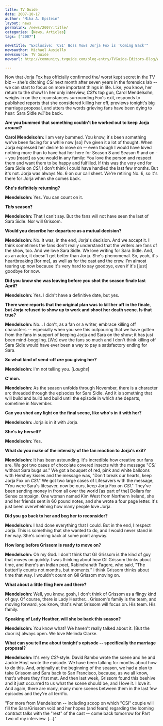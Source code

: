 ```yaml
---
title: TV Guide
date: 2007-10-17
author: "Mika A. Epstein"
layout: news
permalink: /news/2007/:title/
categories: [News, Articles]
tags: ["2007"]

newstitle: "Exclusive: 'CSI' Boss Vows Jorja Fox is 'Coming Back'"
newsauthor: Michael Ausiello
newssource: TV Guide
newsurl: http://community.tvguide.com/blog-entry/TVGuide-Editors-Blog/Ausiello-Report/Exclusive-Csi-Boss/800024964?rssDate=12345678

---
```

Now that Jorja Fox has officially confirmed the/ worst kept secret in the TV biz -- she's ditching *CSI* next month after seven years in the forensics lab -- we can start to focus on more important things in life. Like, you know, her return to the show! In her only interview, *CSI*&#8216;s top gun, Carol Mendelsohn, weighs in on the circumstances surrounding Fox's exit, responds to published reports that she considered killing her off, previews tonight's big marriage proposal, and utters the words grieving fans have been dying to hear: Sara Sidle *will* be back.

**Are you bummed that something couldn't be worked out to keep Jorja around?**

**Carol Mendelsohn:** I am very bummed. You know, it's been something we've been facing for a while now [so] I've given it a lot of thought. When Jorja expressed her desire to move on -- even though I would have loved nothing more than to have had her here for Season 8 and Season 9 and on -- you [react] as you would in any family: You love the person and respect them and want them to be happy and fulfilled. If this was the very end for Sara Sidle on *CSI*, I don't think I could have handled the last few months. But it's not. Jorja was always No. 6 on our call sheet. We're retiring No. 6, so it's there for Jorja when she comes back.

**She's definitely returning?**

**Mendelsohn:** Yes. You can count on it.

***This* season?**

**Mendelsohn:** That I can't say. But the fans will not have seen the last of Sara Sidle. Nor will Grissom.

**Would you describe her departure as a mutual decision?**

**Mendelsohn:** No. It was, in the end, Jorja's decision. And we accept it. I think sometimes the fans don't really understand that the writers are fans of the show, too. And we love Sara Sidle. We love writing for Sara Sidle. And, as an actor, it doesn't get better than Jorja. She's phenomenal. So, yeah, it's heartbreaking [for me], as well as for the cast and the crew. I'm almost tearing up now because it's very hard to say goodbye, even if it's [just] goodbye for now.

**Did you know she was leaving before you shot the season finale last April?**

**Mendelsohn:** Yes. I didn't have a definitive date, but yes.

**There were reports that the original plan was to kill her off in the finale, but Jorja refused to show up to work and shoot her death scene. Is that true?**

**Mendelsohn:** No... I don't, as a fan or a writer, embrace killing off characters -- especially when you see this outpouring that we have gotten from the fans in support of keeping Jorja and Sara on the show; it has just been mind-boggling. [We] owe the fans so much and I don't think killing off Sara Sidle would have ever been a way to pay a satisfactory ending for Sara.

**So what kind of send-off *are* you giving her?**

**Mendelsohn:** I'm not telling you. [*Laughs*]

**C'mon.**

**Mendelsohn:** As the season unfolds through November, there is a character arc threaded through the episodes for Sara Sidle. And it is something that will build and build and build until the episode in which she departs, sometime in November.

**Can you shed any light on the final scene, like who's in it with her?**

**Mendelsohn:** Jorja is in it with Jorja.

**She's by herself?**

**Mendelsohn:** Yes.

**What do you make of the intensity of the fan reaction to Jorja's exit?**

**Mendelsohn:** It has been astounding. It's incredible how creative our fans are. We got two cases of chocolate covered insects with the message "*CSI* without Sara bugs us." We got a bouquet of red, pink and white balloons with Hershey kisses and the message was, "Don't break our hearts, keep Jorja Fox on *CSI*." We got two large cases of Lifesavers with the message, "You were Sara's lifesaver, now be ours, keep Jorja Fox on *CSI*." They've been sending money in from all over the world [as part of the] Dollars for Sense campaign. One woman named Kim West from Northern Ireland, she and her friends sent in 60 pound notes, and she wrote a four page letter. It's just been overwhelming how many people love Jorja.

**Did you go back to her and beg her to reconsider?**

**Mendelsohn:** I had done everything that I could. But in the end, I respect Jorja. This is something that she wanted to do, and I would never stand in her way. She's coming back at some point anyway.

**How long before Grissom is ready to move on?**

**Mendelsohn:** Oh my God. I don't think that Gil Grissom is the kind of guy that moves on quickly. I was thinking about how Gil Grissom thinks about time, and there's an Indian poet, Rabindranath Tagore, who said, "The butterfly counts not months, but moments." I think Grissom thinks about time that way. I wouldn't count on Gil Grissom moving on.

**What about a little fling here and there?**

**Mendelsohn:** Well, you know, gosh, I don't think of Grissom as a flingy kind of guy. Of course, there is Lady Heather... Grissom's family is the team, and moving forward, you know, that's what Grissom will focus on. His team. His family.

**Speaking of Lady Heather, will she be back this season?**

**Mendelsohn:** You know what? We haven't really talked about it. [But the door is] always open. We love Melinda Clarke.

**What can you tell me about tonight's episode -- specifically the marriage proposal?**

**Mendelsohn:** It's very *CSI*-style. David Rambo wrote the scene and he and Jackie Hoyt wrote the episode. We have been talking for months about how to do this. And, originally at the beginning of the season, we had a plan to take Grissom and Sara back to San Francisco, because, as we all know, that's where they first met. And then last week, Grissom found this beehive and it just occurred to us what the scene should be, and I love it. I love it. And again, there are many, many more scenes between them in the last few episodes and they're all terrific.

"For more from Mendelsohn -- including scoop on which "CSI" couple will fill the Sara/Grissom void and her hopes (and fears) regarding the looming contract talks with the "rest" of the cast -- come back tomorrow for Part Two of my interview. [...]"

